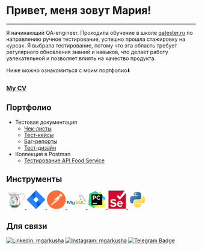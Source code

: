 # Привет, меня зовут Мария!

---
Я начинающий QA-engineer. Проходила обучение в школе [qatester.ru](https://qatester.ru/) по направлению ручное тестирование, успешно прошла стажировку на курсах.
Я выбрала тестирование, потому что эта область требует регулярного обновления знаний и навыков, что делает работу увлекательной и позволяет влиять на качество продукта.

Ниже можно ознакомиться с моим портфолио⬇️

### [My CV](https://hh.ru/resume_converter/%D0%93%D0%B0%D1%80%D0%BA%D1%83%D1%88%D0%B0%20%D0%9C%D0%B0%D1%80%D0%B8%D1%8F%20%D0%90%D0%BB%D0%B5%D0%BA%D1%81%D0%B0%D0%BD%D0%B4%D1%80%D0%BE%D0%B2%D0%BD%D0%B0.txt?hash=b438cdf5ff0e36bbd10039ed1f307863554e48&type=txt&hhtmSource=resume&hhtmFrom=)
## Портфолио 
- Тестовая документация
  -  [Чек-листы](https://github.com/mgarkusha1/Portfolio/tree/main/Checklists)
  -  [Тест-кейсы](https://github.com/mgarkusha1/Portfolio/tree/main/Test_Cases)
  -  [Баг-репорты](https://github.com/mgarkusha1/Portfolio/tree/main/BugReports)
  -  [Тест-дизайн](https://github.com/mgarkusha1/Portfolio/tree/main/Test_Design)
- Коллекция в Postman 
  -  [Тестирование API Food Service](https://github.com/mgarkusha1/Portfolio/blob/main/Postman_Collections/Food%20Service.postman_collection.json)
## Инструменты
</a>
<a href="https://www.charlesproxy.com/">
<img src="https://github.com/qajenna/qajenna/blob/main/icons/Charles.png" alt="Charles" width="50" height="50" />
</a>
<a href="https://www.atlassian.com/software/jira">
<img src="https://github.com/qajenna/qajenna/blob/main/icons/Jira.png" alt="Jira" width="50" height="50" />
</a>
<a href="https://www.postman.com/">
<img src="https://github.com/qajenna/qajenna/blob/main/icons/Postman.png" alt="Postman" width="50" height="50" />
</a>
<a href="https://www.mysql.com/">
<img src="https://github.com/devicons/devicon/blob/master/icons/mysql/mysql-original-wordmark.svg" title="MySQL"  alt="MySQL" width="50" height="50" />
</a>
<a href="https://www.jetbrains.com/pycharm/">
<img src="https://github.com/devicons/devicon/blob/master/icons/pycharm/pycharm-original.svg" title="PyCharm"  alt="PyCharm" width="50" height="50" />
</a>
<a href="https://www.selenium.dev/">
<img src="https://github.com/devicons/devicon/blob/master/icons/selenium/selenium-original.svg" title="Selenium"  alt="Selenium" width="50" height="50" />
</a>
<a href="https://www.python.org/">
<img src="https://github.com/devicons/devicon/blob/master/icons/python/python-original.svg" title="Python"  alt="Python" width="50" height="50" />
</a>


## Для связи 
[![Linkedin: mgarkusha](https://img.shields.io/badge/-LinkedIn-0e76a8?style=flat-square&logo=Linkedin&logoColor=white)](https://www.linkedin.com/in/mgarkusha/)
[![Instagram: mgarkusha](https://img.shields.io/badge/-Instagram-e4405f?style=flat-square&logo=Instagram&logoColor=white)](https://www.instagram.com/mgarkusha/)
[![Telegram Badge](https://img.shields.io/badge/-Telegram-0088cc?style=flat-square&logo=Telegram&logoColor=white)](https://t.me/mgarkusha1)
